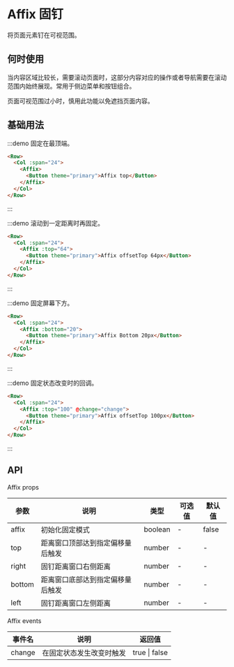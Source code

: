 # Affix 固钉

将页面元素钉在可视范围。

## 何时使用

当内容区域比较长，需要滚动页面时，这部分内容对应的操作或者导航需要在滚动范围内始终展现。常用于侧边菜单和按钮组合。

页面可视范围过小时，慎用此功能以免遮挡页面内容。

## 基础用法

:::demo 固定在最顶端。

```html
<Row>
  <Col :span="24">
    <Affix>
      <Button theme="primary">Affix top</Button>
    </Affix>
  </Col>
</Row>
```
:::

:::demo 滚动到一定距离时再固定。

```html
<Row>
  <Col :span="24">
    <Affix :top="64">
      <Button theme="primary">Affix offsetTop 64px</Button>
    </Affix>
  </Col>
</Row>
```
:::

:::demo 固定屏幕下方。

```html
<Row>
  <Col :span="24">
    <Affix :bottom="20">
      <Button theme="primary">Affix Bottom 20px</Button>
    </Affix>
  </Col>
</Row>
```
:::

:::demo 固定状态改变时的回调。

```html
<Row>
  <Col :span="24">
    <Affix :top="100" @change="change">
      <Button theme="primary">Affix offsetTop 100px</Button>
    </Affix>
  </Col>
</Row>
```
:::

## API

Affix props

| 参数 | 说明 | 类型 | 可选值 | 默认值 |
|---- |---- |---- |---- |---- |
| affix | 初始化固定模式 | boolean | - | false |
| top | 距离窗口顶部达到指定偏移量后触发 | number | - | - |
| right | 固钉距离窗口右侧距离 | number | - | - |
| bottom | 距离窗口底部达到指定偏移量后触发 | number | - | - |
| left | 固钉距离窗口左侧距离 | number | - | - |

Affix events

| 事件名 | 说明 | 返回值 |
|---- |---- |---- |
| change | 在固定状态发生改变时触发 | true \| false |

<script>
  import Row from '@/components/row';
  import Col from '@/components/col';
  import Button from '@/components/button';
  import Affix from '@/components/affix';
  import Message from '@/components/message';

  export default {
    components: {
      Row,
      Col,
      Button,
      Affix,
    },
    methods: {
      change(val) {
        Message({
          theme: 'info',
          message: `当前状态：${val}`,
        });
      },
    },
  };
</script>
<style lang="scss" scoped>
  .article {
    height: 2000px; 
  }
</style>
